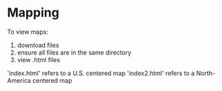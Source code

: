 # Mapping

To view maps:
1. download files
2. ensure all files are in the same directory
3. view .html files

'index.html' refers to a U.S. centered map
'index2.html' refers to a North-America centered map
